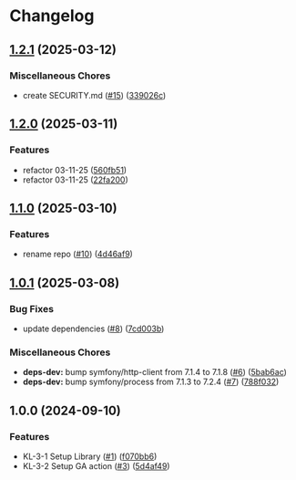 # Changelog

## [1.2.1](https://github.com/kamotelab/php-turnstile/compare/v1.2.0...v1.2.1) (2025-03-12)


### Miscellaneous Chores

* create SECURITY.md ([#15](https://github.com/kamotelab/php-turnstile/issues/15)) ([339026c](https://github.com/kamotelab/php-turnstile/commit/339026c142879685900708a809f59864618033a8))

## [1.2.0](https://github.com/kamotelab/php-turnstile/compare/v1.1.0...v1.2.0) (2025-03-11)


### Features

* refactor 03-11-25 ([560fb51](https://github.com/kamotelab/php-turnstile/commit/560fb5105938a726110435f8b72b1a52229bddba))
* refactor 03-11-25 ([22fa200](https://github.com/kamotelab/php-turnstile/commit/22fa200bea415faf8e15952a02ed57c122690e03))

## [1.1.0](https://github.com/kamotelab/php-turnstile/compare/v1.0.1...v1.1.0) (2025-03-10)


### Features

* rename repo ([#10](https://github.com/kamotelab/php-turnstile/issues/10)) ([4d46af9](https://github.com/kamotelab/php-turnstile/commit/4d46af9a6284b2d7e0b3063cf2a769f24bddd2a1))

## [1.0.1](https://github.com/kamotelab/turnstile/compare/v1.0.0...v1.0.1) (2025-03-08)


### Bug Fixes

* update dependencies ([#8](https://github.com/kamotelab/turnstile/issues/8)) ([7cd003b](https://github.com/kamotelab/turnstile/commit/7cd003baebb7805a65ef1b9d122a04486d9dad5d))


### Miscellaneous Chores

* **deps-dev:** bump symfony/http-client from 7.1.4 to 7.1.8 ([#6](https://github.com/kamotelab/turnstile/issues/6)) ([5bab6ac](https://github.com/kamotelab/turnstile/commit/5bab6ac8e1a8c1689cbe0688c8079e84d990722c))
* **deps-dev:** bump symfony/process from 7.1.3 to 7.2.4 ([#7](https://github.com/kamotelab/turnstile/issues/7)) ([788f032](https://github.com/kamotelab/turnstile/commit/788f032cee9d285df02abf875604478c784948bb))

## 1.0.0 (2024-09-10)


### Features

* KL-3-1 Setup Library ([#1](https://github.com/kamotelab/turnstile/issues/1)) ([f070bb6](https://github.com/kamotelab/turnstile/commit/f070bb6b08ab519bc86b9f5ff2e809d26f15293a))
* KL-3-2 Setup GA action ([#3](https://github.com/kamotelab/turnstile/issues/3)) ([5d4af49](https://github.com/kamotelab/turnstile/commit/5d4af49484ff1591d68bbef95475ce156f8250a1))
